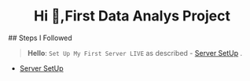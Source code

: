 
<h1 align="center">Hi 👋,First Data Analys Project</h1>
## Steps I Followed

>**Hello**: `Set Up My First Server LIVE`  as described - [Server SetUp](/Server_Setup/Serversetup.md) .

- [Server SetUp](/Server_Setup/Serversetup.md)
  

